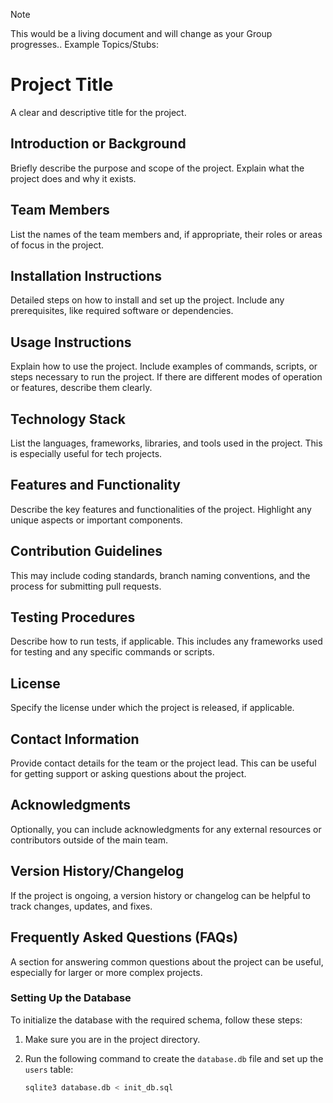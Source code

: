 > [!NOTE]
> This would be a living document and will change as your Group progresses.. Example Topics/Stubs: 

# Project Title
A clear and descriptive title for the project.

## Introduction or Background
Briefly describe the purpose and scope of the project. Explain what the project does and why it exists.

## Team Members
List the names of the team members and, if appropriate, their roles or areas of focus in the project.

## Installation Instructions
Detailed steps on how to install and set up the project. Include any prerequisites, like required software or dependencies.

## Usage Instructions
Explain how to use the project. Include examples of commands, scripts, or steps necessary to run the project. If there are different modes of operation or features, describe them clearly.

## Technology Stack
List the languages, frameworks, libraries, and tools used in the project. This is especially useful for tech projects.

## Features and Functionality
Describe the key features and functionalities of the project. Highlight any unique aspects or important components.

## Contribution Guidelines
This may include coding standards, branch naming conventions, and the process for submitting pull requests.

## Testing Procedures
Describe how to run tests, if applicable. This includes any frameworks used for testing and any specific commands or scripts.

## License
Specify the license under which the project is released, if applicable.

## Contact Information
Provide contact details for the team or the project lead. This can be useful for getting support or asking questions about the project.

## Acknowledgments
Optionally, you can include acknowledgments for any external resources or contributors outside of the main team.

## Version History/Changelog
If the project is ongoing, a version history or changelog can be helpful to track changes, updates, and fixes.

## Frequently Asked Questions (FAQs)
A section for answering common questions about the project can be useful, especially for larger or more complex projects.

### Setting Up the Database

To initialize the database with the required schema, follow these steps:

1. Make sure you are in the project directory.
2. Run the following command to create the `database.db` file and set up the `users` table:

   ```bash
   sqlite3 database.db < init_db.sql



